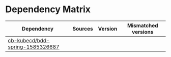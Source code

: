 # Dependency Matrix

Dependency | Sources | Version | Mismatched versions
---------- | ------- | ------- | -------------------
[cb-kubecd/bdd-spring-1585326687](https://github.com/cb-kubecd/bdd-spring-1585326687.git) |  | []() | 
